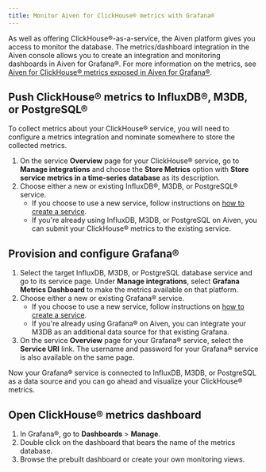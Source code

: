 ```yaml
---
title: Monitor Aiven for ClickHouse® metrics with Grafana®
---
```


As well as offering ClickHouse®-as-a-service, the Aiven platform gives
you access to monitor the database. The metrics/dashboard integration in
the Aiven console allows you to create an integration and monitoring
dashboards in Aiven for Grafana®. For more information on the metrics,
see
[Aiven for ClickHouse® metrics exposed in Aiven for Grafana®](/docs/products/clickhouse/reference/metrics-list).

## Push ClickHouse® metrics to InfluxDB®, M3DB, or PostgreSQL®

To collect metrics about your ClickHouse® service, you will need to
configure a metrics integration and nominate somewhere to store the
collected metrics.

1.  On the service **Overview** page for your ClickHouse® service, go to
    **Manage integrations** and choose the **Store Metrics** option with
    **Store service metrics in a time-series database** as its
    description.
2.  Choose either a new or existing InfluxDB®, M3DB, or PostgreSQL®
    service.
    -   If you choose to use a new service, follow instructions on
        [how to create a service](/docs/platform/howto/create_new_service).
    -   If you\'re already using InfluxDB, M3DB, or PostgreSQL on Aiven,
        you can submit your ClickHouse® metrics to the existing service.

## Provision and configure Grafana®

1.  Select the target InfluxDB, M3DB, or PostgreSQL database service and
    go to its service page. Under **Manage integrations**, select
    **Grafana Metrics Dashboard** to make the metrics available on that
    platform.
2.  Choose either a new or existing Grafana® service.
    -   If you choose to use a new service, follow instructions on
        [how to create a service](/docs/platform/howto/create_new_service).
    -   If you\'re already using Grafana® on Aiven, you can integrate
        your M3DB as an additional data source for that existing
        Grafana.
3.  On the service **Overview** page for your Grafana® service, select
    the **Service URI** link. The username and password for your
    Grafana® service is also available on the same page.

Now your Grafana® service is connected to InfluxDB, M3DB, or PostgreSQL
as a data source and you can go ahead and visualize your ClickHouse®
metrics.

## Open ClickHouse® metrics dashboard

1.  In Grafana®, go to **Dashboards** \> **Manage**.
2.  Double click on the dashboard that bears the name of the metrics
    database.
3.  Browse the prebuilt dashboard or create your own monitoring views.
